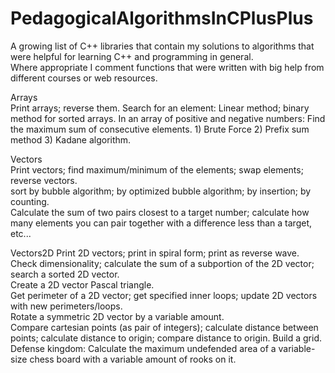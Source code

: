 # PedagogicalAlgorithmsInCPlusPlus
A growing list of C++ libraries that contain my solutions to algorithms that were helpful for learning C++ and programming in general.  
Where appropriate I comment functions that were written with big help from different courses or web resources.

Arrays  
Print arrays; reverse them.
Search for an element: Linear method; binary method for sorted arrays.
In an array of positive and negative numbers: Find the maximum sum of consecutive elements. 1) Brute Force 2) Prefix sum method 3) Kadane algorithm.  

Vectors  
Print vectors; find maximum/minimum of the elements; swap elements; reverse vectors.  
sort by bubble algorithm; by optimized bubble algorithm; by insertion; by counting.  
Calculate the sum of two pairs closest to a target number; calculate how many elements you can pair together with a difference less than a target, etc... 

Vectors2D
Print 2D vectors; print in spiral form; print as reverse wave.  
Check dimensionality; calculate the sum of a subportion of the 2D vector; search a sorted 2D vector.  
Create a 2D vector Pascal triangle.  
Get perimeter of a 2D vector; get specified inner loops; update 2D vectors with new perimeters/loops.  
Rotate a symmetric 2D vector by a variable amount.   
Compare cartesian points (as pair of integers); calculate distance between points; calculate distance to origin; compare distance to origin. Build a grid.  
Defense kingdom: Calculate the maximum undefended area of a variable-size chess board with a variable amount of rooks on it. 

